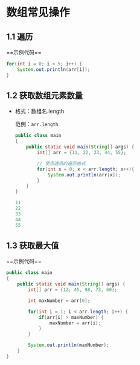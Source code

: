 #  数组常见操作

## 1.1 遍历

==示例代码==

```java
for(int i = 0; i < 5; i++) {
    System.out.println(arr[i]);
}
```

## 1.2 获取数组元素数量

- 格式：数组名.length

  范例：`arr.length`

  ```java
  public class main
  {
      public static void main(String[] args) {
          int[] arr = {11, 22, 33, 44, 55};
  
          // 使用通用的遍历格式
          for(int x = 0; x < arr.length; x++){
              System.out.println(arr[x]);
          }
      }
  }
  ```

  ```java
  11
  22
  33
  44
  55
  ```

##  1.3 获取最大值

==示例代码==

```java
public class main
{
    public static void main(String[] args) {
        int[] arr = {12, 45, 98, 73, 60};

        int maxNumber = arr[0];

        for(int i = 1; i < arr.length; i++) {
            if(arr[i] > maxNumber) {
                maxNumber = arr[i];
            }
        }

        System.out.println(maxNumber);
    }
}
```

